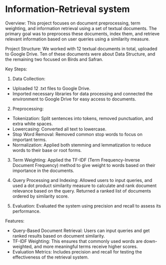 # Information-Retrieval system
Overview:
This project focuses on document preprocessing, term weighting, and information retrieval using a set of textual documents. The primary goal was to preprocess these documents, index them, and retrieve relevant information based on user queries using a similarity measure.

Project Structure:
We worked with 12 textual documents in total, uploaded to Google Drive. Ten of these documents were about Data Structure, and the remaining two focused on Birds and Safran.

Key Steps:
1. Data Collection:
- Uploaded 12 .txt files to Google Drive.
- Imported necessary libraries for data processing and connected the environment to Google Drive for easy access to documents.

2. Preprocessing:
- Tokenization: Split sentences into tokens, removed punctuation, and extra white spaces.
- Lowercasing: Converted all text to lowercase.
- Stop Word Removal: Removed common stop words to focus on important terms.
- Normalization: Applied both stemming and lemmatization to reduce words to their base or root forms.

3. Term Weighting:
Applied the TF-IDF (Term Frequency-Inverse Document Frequency) method to give weight to words based on their importance in the documents.

4. Query Processing and Indexing:
Allowed users to input queries, and used a dot product similarity measure to calculate and rank document relevance based on the query.
Returned a ranked list of documents ordered by similarity score.

5. Evaluation:
Evaluated the system using precision and recall to assess its performance.

Features:
- Query-Based Document Retrieval: Users can input queries and get ranked results based on document similarity.
- TF-IDF Weighting: This ensures that commonly used words are down-weighted, and more meaningful terms receive higher scores.
- Evaluation Metrics: Includes precision and recall for testing the effectiveness of the retrieval system.
